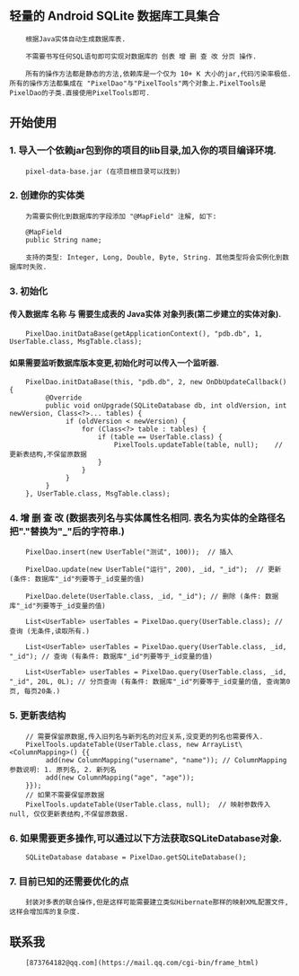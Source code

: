 ## 轻量的 Android SQLite 数据库工具集合
        根据Java实体自动生成数据库表.
        
        不需要书写任何SQL语句即可实现对数据库的 创表 增 删 查 改 分页 操作.
         
        所有的操作方法都是静态的方法,依赖库是一个仅为 10+ K 大小的jar,代码污染率极低.所有的操作方法都集成在 "PixelDao"与"PixelTools"两个对象上.PixelTools是PixelDao的子类.直接使用PixelTools即可.

## 开始使用

### 1. 导入一个依赖jar包到你的项目的lib目录,加入你的项目编译环境.
        pixel-data-base.jar (在项目根目录可以找到)

### 2. 创建你的实体类
        为需要实例化到数据库的字段添加 "@MapField" 注解, 如下:

        @MapField
        public String name;

        支持的类型: Integer, Long, Double, Byte, String. 其他类型将会实例化到数据库时失败.

### 3. 初始化
#### 传入数据库 名称 与 需要生成表的 Java实体 对象列表(第二步建立的实体对象).
        PixelDao.initDataBase(getApplicationContext(), "pdb.db", 1, UserTable.class, MsgTable.class);
#### 如果需要监听数据库版本变更,初始化时可以传入一个监听器.
        PixelDao.initDataBase(this, "pdb.db", 2, new OnDbUpdateCallback() {
             @Override
             public void onUpgrade(SQLiteDatabase db, int oldVersion, int newVersion, Class<?>... tables) {
                  if (oldVersion < newVersion) {
                      for (Class<?> table : tables) {
                          if (table == UserTable.class) {
                              PixelTools.updateTable(table, null);    // 更新表结构,不保留原数据
                          }
                      }
                  }
             }
        }, UserTable.class, MsgTable.class);

### 4. 增 删 查 改  (数据表列名与实体属性名相同. 表名为实体的全路径名把"."替换为"_"后的字符串.)
        PixelDao.insert(new UserTable("测试", 100));  // 插入
        
        PixelDao.update(new UserTable("运行", 200), _id, "_id");  // 更新 (条件: 数据库"_id"列要等于_id变量的值)
        
        PixelDao.delete(UserTable.class, _id, "_id"); // 删除 (条件: 数据库"_id"列要等于_id变量的值)
        
        List<UserTable> userTables = PixelDao.query(UserTable.class); // 查询 (无条件,读取所有.)
        
        List<UserTable> userTables = PixelDao.query(UserTable.class, _id, "_id"); // 查询 (有条件: 数据库"_id"列要等于_id变量的值)
        
        List<UserTable> userTables = PixelDao.query(UserTable.class, _id, "_id", 20L, 0L); // 分页查询 (有条件: 数据库"_id"列要等于_id变量的值, 查询第0页, 每页20条.)

### 5. 更新表结构
        // 需要保留原数据,传入旧列名与新列名的对应关系,没变更的列名也需要传入.
        PixelTools.updateTable(UserTable.class, new ArrayList\<ColumnMapping>() {{ 
             add(new ColumnMapping("username", "name")); // ColumnMapping 参数说明: 1. 原列名, 2. 新列名
             add(new ColumnMapping("age", "age"));
        }});
        // 如果不需要保留原数据
        PixelTools.updateTable(UserTable.class, null);  // 映射参数传入 null, 仅仅更新表结构,不保留原数据.

### 6. 如果需要更多操作,可以通过以下方法获取SQLiteDatabase对象.
        SQLiteDatabase database = PixelDao.getSQLiteDatabase();

### 7. 目前已知的还需要优化的点
        封装对多表的联合操作,但是这样可能需要建立类似Hibernate那样的映射XML配置文件,这样会增加库的复杂度.
        
## 联系我
        [873764182@qq.com](https://mail.qq.com/cgi-bin/frame_html)
